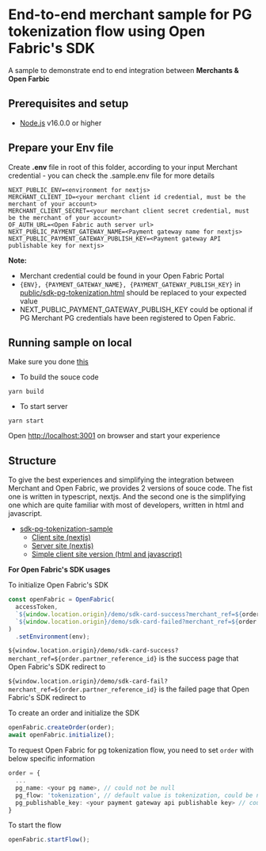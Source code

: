 # End-to-end merchant sample for PG tokenization flow using Open Fabric's SDK

A sample to demonstrate end to end integration between ****Merchants & Open Farbic****

## Prerequisites and setup

* [Node.js](https://nodejs.org/en/) v16.0.0 or higher

## Prepare your Env file

Create **.env** file in root of this folder, according to your input Merchant credential - you can check the .sample.env file for more details

```shell
NEXT_PUBLIC_ENV=<environment for nextjs>
MERCHANT_CLIENT_ID=<your merchant client id credential, must be the merchant of your account>
MERCHANT_CLIENT_SECRET=<your merchant client secret credential, must be the merchant of your account>
OF_AUTH_URL=<Open Fabric auth server url>
NEXT_PUBLIC_PAYMENT_GATEWAY_NAME=<Payment gateway name for nextjs>
NEXT_PUBLIC_PAYMENT_GATEWAY_PUBLISH_KEY=<Payment gateway API publishable key for nextjs>
```

**Note:**

* Merchant credential could be found in your Open Fabric Portal
* `{ENV}, {PAYMENT_GATEWAY_NAME}, {PAYMENT_GATEWAY_PUBLISH_KEY}` in [public/sdk-pg-tokenization.html](./public/sdk-pg-tokenization.html) should be replaced to your expected value
* NEXT_PUBLIC_PAYMENT_GATEWAY_PUBLISH_KEY could be optional if PG Merchant PG credentials have been registered to Open Fabric.

## Running sample on local

Make sure you done [this](#prepare-your-env-file)

* To build the souce code
```shell
yarn build
```

* To start server
```shell
yarn start
```

Open <http://localhost:3001> on browser and start your experience

## Structure

To give the best experiences and simplifying the integration between Merchant and Open Fabric, we provides 2 versions of souce code. The fist one is written in typescript, nextjs. And the second one is the simplifying one which are quite familiar with most of developers, written in html and javascript.

* [sdk-pg-tokenization-sample](./../sdk-pg-tokenization-sample/)
  * [Client site (nextjs)](pages/demo/sdk-pg-tokenization.tsx)
  * [Server site (nextjs)](pages/api)
  * [Simple client site version (html and javascript)](public/sdk-pg-tokenization.html)


**For Open Fabric's SDK usages**

To initialize Open Fabric's SDK
``` typescript
const openFabric = OpenFabric(
  accessToken,
  `${window.location.origin}/demo/sdk-card-success?merchant_ref=${order.partner_reference_id}`,
  `${window.location.origin}/demo/sdk-card-failed?merchant_ref=${order.partner_reference_id}`
)
  .setEnvironment(env);
```
`${window.location.origin}/demo/sdk-card-success?merchant_ref=${order.partner_reference_id}` is the success page that Open Fabric's SDK redirect to

`${window.location.origin}/demo/sdk-card-fail?merchant_ref=${order.partner_reference_id}` is the failed page that Open Fabric's SDK redirect to

To create an order and initialize the SDK

``` typescript
openFabric.createOrder(order);
await openFabric.initialize();
```

To request Open Fabric for pg tokenization flow, you need to set `order` with below specific information
``` typescript
order = {
  ...
  pg_name: <your pg name>, // could not be null
  pg_flow: 'tokenization', // default value is tokenization, could be null
  pg_publishable_key: <your payment gateway api publishable key> // could be null if credentials have been registered to Open Fabric
}
```

To start the flow
``` typescript
openFabric.startFlow();
```

